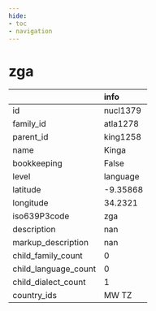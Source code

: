 ```yaml
---
hide:
- toc
- navigation
---
```

# zga
|                      | info     |
|:---------------------|:---------|
| id                   | nucl1379 |
| family_id            | atla1278 |
| parent_id            | king1258 |
| name                 | Kinga    |
| bookkeeping          | False    |
| level                | language |
| latitude             | -9.35868 |
| longitude            | 34.2321  |
| iso639P3code         | zga      |
| description          | nan      |
| markup_description   | nan      |
| child_family_count   | 0        |
| child_language_count | 0        |
| child_dialect_count  | 1        |
| country_ids          | MW TZ    |